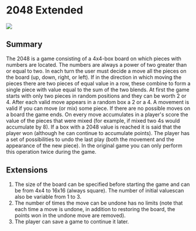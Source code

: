 # 2048 Extended

![](https://www.google.com/url?sa=i&url=https%3A%2F%2Fstock.adobe.com%2Fsearch%3Fk%3D2048&psig=AOvVaw2x0sMsqfKQEOUlUbvu9ery&ust=1613793596451000&source=images&cd=vfe&ved=0CAIQjRxqFwoTCPC-_--H9e4CFQAAAAAdAAAAABAF)

## Summary

The 2048 is a game consisting of a 4x4-box board on which pieces with numbers are located. The
numbers are always a power of two greater than or equal to two. In each turn the user must decide a
move all the pieces on the board (up, down, right, or left). If in the direction in which
moving the pieces there are two pieces of equal value in a row, these combine to form a single piece
with value equal to the sum of the two blends.
At first the game starts with only two pieces in random positions and they can be worth 2 or 4. After
each valid move appears in a random box a 2 or a 4. A movement is valid if you can
move (or mix) some piece. If there are no possible moves on a board the game ends. On every move
accumulates in a player's score the value of the pieces that were mixed (for example, if mixed
two 4s would accumulate by 8). If a box with a 2048 value is reached it is said that the player won (although he can
continue to accumulate points).
The player has a set of possibilities to undo the last play (both the movement and the appearance of
the new piece). In the original game you can only perform this operation twice during the game.

## Extensions

1. The size of the board can be specified before starting the game and can be from 4x4 to 16x16 (always square). The number of initial values ​​can also be variable from 1 to 3.
2. The number of times the move can be undone has no limits (note that each time
a move is undone, in addition to restoring the board, the points won in the undone move are removed).
3. The player can save a game to continue it later.
